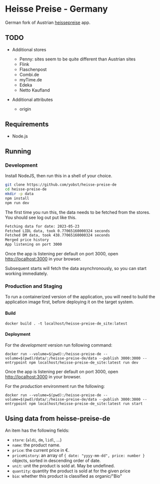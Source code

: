 # Heisse Preise - Germany

German fork of Austrian [heissepreise](https://github.com/badlogic/heissepreise) app.

## TODO

-   Additional stores

    -   Penny: sites seem to be quite different than Austrian sites
    -   Flink
    -   Flaschenpost
    -   Combi.de
    -   myTime.de
    -   Edeka
    -   Netto Kaufland

-   Additional attributes
    -   origin

## Requirements

-   Node.js

## Running

### Development

Install NodeJS, then run this in a shell of your choice.

```bash
git clone https://github.com/yobst/heisse-preise-de
cd heisse-preise-de
mkdir -p data
npm install
npm run dev
```

The first time you run this, the data needs to be fetched from the stores. You should see log out put like this.

```bash
Fetching data for date: 2023-05-23
Fetched LIDL data, took 0.77065160000324 seconds
Fetched DM data, took 438.77065160000324 seconds
Merged price history
App listening on port 3000
```

Once the app is listening per default on port 3000, open <http://localhost:3000> in your browser.

Subsequent starts will fetch the data asynchronously, so you can start working immediately.

### Production and Staging

To run a containerized version of the application, you will need to build the application image first, before deploying it on the target system.

#### Build

```
docker build . -t localhost/heisse-preise-de_site:latest
```

#### Deployment

For the _development_ version run following command:

```
docker run --volume=$(pwd):/heisse-preise-de --volume=$(pwd)/data/:/heisse-preise-de/data --publish 3000:3000 --entrypoint npm localhost/heisse-preise-de_site:latest run dev
```

Once the app is listening per default on port 3000, open <http://localhost:3000> in your browser.

For the _production_ environment run the following:

```
docker run --volume=$(pwd):/heisse-preise-de --volume=$(pwd)/data/:/heisse-preise-de/data --publish 3000:3000 --entrypoint npm localhost/heisse-preise-de_site:latest run start
```

## Using data from heisse-preise-de

An item has the following fields:

-   `store`: (`aldi`, `dm`, `lidl`, ...)
-   `name`: the product name.
-   `price`: the current price in €.
-   `priceHistory`: an array of `{ date: "yyyy-mm-dd", price: number }` objects, sorted in descending order of date.
-   `unit`: unit the product is sold at. May be undefined.
-   `quantity`: quantity the product is sold at for the given price
-   `bio`: whether this product is classified as organic/"Bio"
